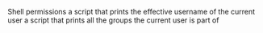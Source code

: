 Shell permissions
a script that prints the effective username of the current user
a script that prints all the groups the current user is part of

